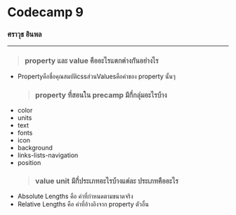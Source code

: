 # Codecamp 9

### ศราวุธ อินพล

---

> ### property และ value คืออะไรแตกต่างกันอย่างไร

- Propertyคือชื่อคุณสมบัติcssส่วนValuesคือค่าของ property นั้นๆ
  > ### property ที่สอนใน precamp มีกี่กลุ่มอะไรบ้าง
- color
- units
- text
- fonts
- icon
- background
- links-lists-navigation
- position
  > ### value unit มีกี่ประเภทอะไรบ้างแต่ละ ประเภทคืออะไร
- Absolute Lengths คือ ค่าที่กำหนดตามขนาดจริง
- Relative Lengths คือ ค่าที่อ้างอิงจาก property ตัวอื่น
